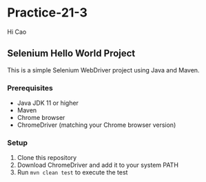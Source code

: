 # Practice-21-3
Hi Cao

## Selenium Hello World Project

This is a simple Selenium WebDriver project using Java and Maven.

### Prerequisites
- Java JDK 11 or higher
- Maven
- Chrome browser
- ChromeDriver (matching your Chrome browser version)

### Setup
1. Clone this repository
2. Download ChromeDriver and add it to your system PATH
3. Run `mvn clean test` to execute the test

